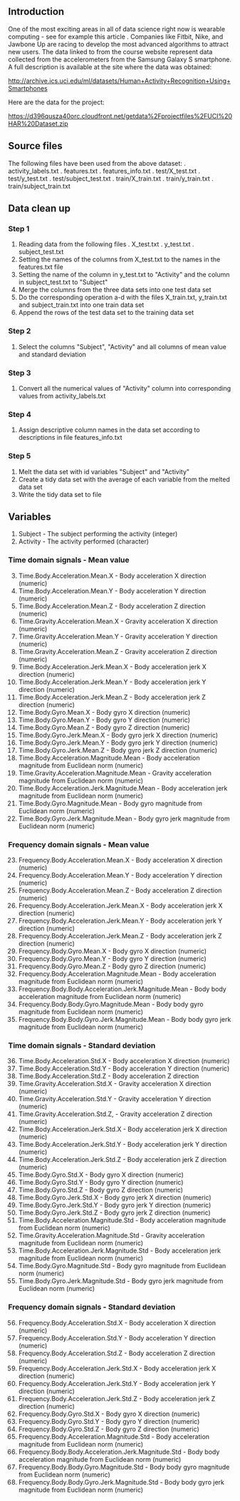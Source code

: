 ## Introduction

One of the most exciting areas in all of data science right now is wearable computing - see for example this article . Companies like Fitbit, Nike, and Jawbone Up are racing to develop the most advanced algorithms to attract new users. The data linked to from the course website represent data collected from the accelerometers from the Samsung Galaxy S smartphone. A full description is available at the site where the data was obtained:

http://archive.ics.uci.edu/ml/datasets/Human+Activity+Recognition+Using+Smartphones 

Here are the data for the project: 

https://d396qusza40orc.cloudfront.net/getdata%2Fprojectfiles%2FUCI%20HAR%20Dataset.zip 

## Source files

The following files have been used from the above dataset:
. activity_labels.txt
. features.txt
. features_info.txt
. test/X_test.txt
. test/y_test.txt
. test/subject_test.txt
. train/X_train.txt
. train/y_train.txt
. train/subject_train.txt

## Data clean up

### Step 1

1. Reading data from the following files
   . X_test.txt
   . y_test.txt
   . subject_test.txt
2. Setting the names of the columns from X_test.txt to the names in the features.txt file
3. Setting the name of the column in y_test.txt to "Activity" and the column in subject_test.txt to "Subject"
4. Merge the columns from the three data sets into one test data set
5. Do the corresponding operation a-d with the files X_train.txt, y_train.txt and subject_train.txt into one train data set
6. Append the rows of the test data set to the training data set

### Step 2

1. Select the columns "Subject", "Activity" and all columns of mean value and standard deviation

### Step 3

1. Convert all the numerical values of "Activity" column into corresponding values from activity_labels.txt

### Step 4

1. Assign descriptive column names in the data set according to descriptions in file features_info.txt

### Step 5

1. Melt the data set with id variables "Subject" and "Activity"
2. Create a tidy data set with the average of each variable from the melted data set
3. Write the tidy data set to file


## Variables

1. Subject  - The subject performing the activity (integer)
2. Activity - The activity performed (character)

### Time domain signals - Mean value

3. Time.Body.Acceleration.Mean.X - Body acceleration X direction (numeric)
4. Time.Body.Acceleration.Mean.Y - Body acceleration Y direction (numeric)
5. Time.Body.Acceleration.Mean.Z - Body acceleration Z direction (numeric)
6. Time.Gravity.Acceleration.Mean.X - Gravity acceleration X direction (numeric)
7. Time.Gravity.Acceleration.Mean.Y - Gravity acceleration Y direction (numeric)
8. Time.Gravity.Acceleration.Mean.Z - Gravity acceleration Z direction (numeric)
9. Time.Body.Acceleration.Jerk.Mean.X - Body acceleration jerk X direction (numeric)
10. Time.Body.Acceleration.Jerk.Mean.Y - Body acceleration jerk Y direction (numeric)
11. Time.Body.Acceleration.Jerk.Mean.Z - Body acceleration jerk Z direction (numeric)
12. Time.Body.Gyro.Mean.X - Body gyro X direction (numeric)
13. Time.Body.Gyro.Mean.Y - Body gyro Y direction (numeric)
14. Time.Body.Gyro.Mean.Z - Body gyro Z direction (numeric)
15. Time.Body.Gyro.Jerk.Mean.X - Body gyro jerk X direction (numeric)
16. Time.Body.Gyro.Jerk.Mean.Y - Body gyro jerk Y direction (numeric)
17. Time.Body.Gyro.Jerk.Mean.Z - Body gyro jerk Z direction (numeric)
18. Time.Body.Acceleration.Magnitude.Mean - Body acceleration magnitude from Euclidean norm (numeric)
19. Time.Gravity.Acceleration.Magnitude.Mean - Gravity acceleration magnitude from Euclidean norm (numeric)
20. Time.Body.Acceleration.Jerk.Magnitude.Mean - Body acceleration jerk magnitude from Euclidean norm (numeric)
21. Time.Body.Gyro.Magnitude.Mean - Body gyro magnitude from Euclidean norm (numeric)
22. Time.Body.Gyro.Jerk.Magnitude.Mean - Body gyro jerk magnitude from Euclidean norm (numeric)

### Frequency domain signals - Mean value

23. Frequency.Body.Acceleration.Mean.X - Body acceleration X direction (numeric)
24. Frequency.Body.Acceleration.Mean.Y - Body acceleration Y direction (numeric)
25. Frequency.Body.Acceleration.Mean.Z - Body acceleration Z direction (numeric)
26. Frequency.Body.Acceleration.Jerk.Mean.X - Body acceleration jerk X direction (numeric)
27. Frequency.Body.Acceleration.Jerk.Mean.Y - Body acceleration jerk Y direction (numeric)
28. Frequency.Body.Acceleration.Jerk.Mean.Z - Body acceleration jerk Z direction (numeric)
29. Frequency.Body.Gyro.Mean.X - Body gyro X direction (numeric)
30. Frequency.Body.Gyro.Mean.Y - Body gyro Y direction (numeric)
31. Frequency.Body.Gyro.Mean.Z - Body gyro Z direction (numeric)
32. Frequency.Body.Acceleration.Magnitude.Mean - Body acceleration magnitude from Euclidean norm (numeric)
33. Frequency.Body.Body.Acceleration.Jerk.Magnitude.Mean - Body body acceleration magnitude from Euclidean norm (numeric)
34. Frequency.Body.Body.Gyro.Magnitude.Mean - Body body gyro magnitude from Euclidean norm (numeric)
35. Frequency.Body.Body.Gyro.Jerk.Magnitude.Mean - Body body gyro jerk magnitude from Euclidean norm (numeric)

### Time domain signals - Standard deviation

36. Time.Body.Acceleration.Std.X - Body acceleration X direction (numeric)
37. Time.Body.Acceleration.Std.Y - Body acceleration Y direction (numeric)
38. Time.Body.Acceleration.Std.Z - Body acceleration Z direction
39. Time.Gravity.Acceleration.Std.X - Gravity acceleration X direction (numeric)
40. Time.Gravity.Acceleration.Std.Y - Gravity acceleration Y direction (numeric)
41. Time.Gravity.Acceleration.Std.Z, - Gravity acceleration Z direction (numeric)
42. Time.Body.Acceleration.Jerk.Std.X - Body acceleration jerk X direction (numeric)
43. Time.Body.Acceleration.Jerk.Std.Y - Body acceleration jerk Y direction (numeric)
44. Time.Body.Acceleration.Jerk.Std.Z - Body acceleration jerk Z direction (numeric)
45. Time.Body.Gyro.Std.X - Body gyro X direction (numeric)
46. Time.Body.Gyro.Std.Y - Body gyro Y direction (numeric)
47. Time.Body.Gyro.Std.Z - Body gyro Z direction (numeric)
48. Time.Body.Gyro.Jerk.Std.X - Body gyro jerk X direction (numeric)
49. Time.Body.Gyro.Jerk.Std.Y - Body gyro jerk Y direction (numeric)
50. Time.Body.Gyro.Jerk.Std.Z - Body gyro jerk Z direction (numeric)
51. Time.Body.Acceleration.Magnitude.Std - Body acceleration magnitude from Euclidean norm (numeric)
52. Time.Gravity.Acceleration.Magnitude.Std - Gravity acceleration magnitude from Euclidean norm (numeric)
53. Time.Body.Acceleration.Jerk.Magnitude.Std - Body acceleration jerk magnitude from Euclidean norm (numeric)
54. Time.Body.Gyro.Magnitude.Std - Body gyro magnitude from Euclidean norm (numeric)
55. Time.Body.Gyro.Jerk.Magnitude.Std - Body gyro jerk magnitude from Euclidean norm (numeric)

### Frequency domain signals - Standard deviation

56. Frequency.Body.Acceleration.Std.X - Body acceleration X direction (numeric)
57. Frequency.Body.Acceleration.Std.Y - Body acceleration Y direction (numeric)
58. Frequency.Body.Acceleration.Std.Z - Body acceleration Z direction (numeric)
59. Frequency.Body.Acceleration.Jerk.Std.X - Body acceleration jerk X direction (numeric)
60. Frequency.Body.Acceleration.Jerk.Std.Y - Body acceleration jerk Y direction (numeric)
61. Frequency.Body.Acceleration.Jerk.Std.Z - Body acceleration jerk Z direction (numeric)
62. Frequency.Body.Gyro.Std.X - Body gyro X direction (numeric)
63. Frequency.Body.Gyro.Std.Y - Body gyro Y direction (numeric)
64. Frequency.Body.Gyro.Std.Z - Body gyro Z direction (numeric)
65. Frequency.Body.Acceleration.Magnitude.Std - Body acceleration magnitude from Euclidean norm (numeric)
66. Frequency.Body.Body.Acceleration.Jerk.Magnitude.Std - Body body acceleration magnitude from Euclidean norm (numeric)
67. Frequency.Body.Body.Gyro.Magnitude.Std - Body body gyro magnitude from Euclidean norm (numeric)
68. Frequency.Body.Body.Gyro.Jerk.Magnitude.Std - Body body gyro jerk magnitude from Euclidean norm (numeric)
